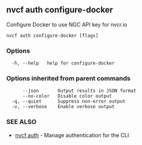 ## nvcf auth configure-docker

Configure Docker to use NGC API key for nvcr.io

```
nvcf auth configure-docker [flags]
```

### Options

```
  -h, --help   help for configure-docker
```

### Options inherited from parent commands

```
      --json       Output results in JSON format
      --no-color   Disable color output
  -q, --quiet      Suppress non-error output
  -v, --verbose    Enable verbose output
```

### SEE ALSO

* [nvcf auth](nvcf_auth.md)	 - Manage authentication for the CLI

